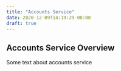 ```yaml
---
title: "Accounts Service"
date: 2020-12-09T14:19:29-08:00
draft: true
---
```


## Accounts Service Overview

Some text about accounts service